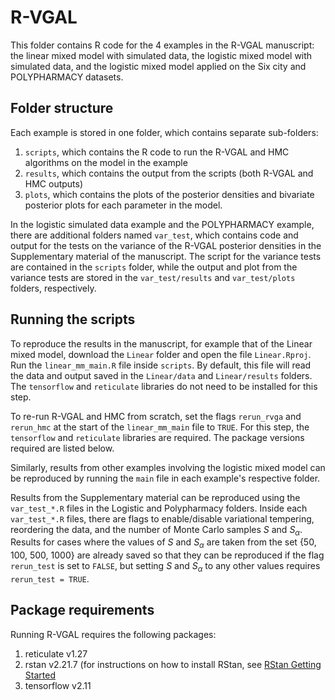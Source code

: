 # R-VGAL

This folder contains R code for the 4 examples in the R-VGAL manuscript: the linear mixed model with simulated data, the logistic mixed model with simulated data, and the logistic mixed model applied on the Six city and POLYPHARMACY datasets.

## Folder structure
Each example is stored in one folder, which contains separate sub-folders:
1. `scripts`, which contains the R code to run the R-VGAL and HMC algorithms on the model in the example
2. `results`, which contains the output from the scripts (both R-VGAL and HMC outputs)
3. `plots`, which contains the plots of the posterior densities and bivariate posterior plots for each parameter in the model.

In the logistic simulated data example and the POLYPHARMACY example, there are additional folders named `var_test`, which contains code and output for the tests on the variance of the R-VGAL posterior densities in the Supplementary material of the manuscript. The script for the variance tests are contained in the `scripts` folder, while the output and plot from the variance tests are stored in the `var_test/results` and `var_test/plots` folders, respectively.

## Running the scripts
To reproduce the results in the manuscript, for example that of the Linear mixed model, download the `Linear` folder and open the file `Linear.Rproj`. Run the `linear_mm_main.R` file inside `scripts`. By default, this file will read the data and output saved in the `Linear/data` and `Linear/results` folders. The `tensorflow` and `reticulate` libraries do not need to be installed for this step.

To re-run R-VGAL and HMC from scratch, set the flags `rerun_rvga` and `rerun_hmc` at the start of the `linear_mm_main` file to `TRUE`. For this step, the `tensorflow` and `reticulate` libraries are required. The package versions required are listed below.

Similarly, results from other examples involving the logistic mixed model can be reproduced by running the `main` file in each example's respective folder.

Results from the Supplementary material can be reproduced using the `var_test_*.R` files in the Logistic and Polypharmacy folders. Inside each `var_test_*.R` files, there are flags to enable/disable variational tempering, reordering the data, and the number of Monte Carlo samples $S$ and $S_\alpha$. Results for cases where the values of $S$ and $S_\alpha$ are taken from the set {50, 100, 500, 1000} are already saved so that they can be reproduced if the flag `rerun_test` is set to `FALSE`, but setting $S$ and $S_\alpha$ to any other values requires `rerun_test = TRUE`.

## Package requirements
Running R-VGAL requires the following packages:
1. reticulate v1.27
2. rstan v2.21.7 (for instructions on how to install RStan, see [RStan Getting Started](https://github.com/stan-dev/rstan/wiki/RStan-Getting-Started)
3. tensorflow v2.11
